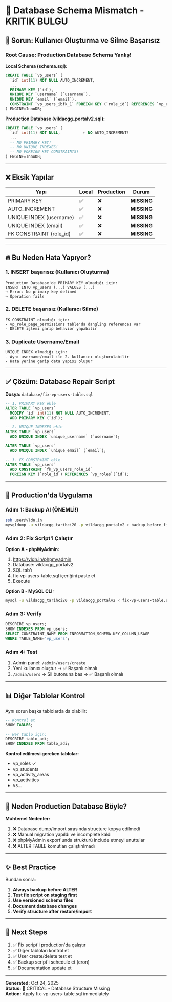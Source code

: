 # 🔴 Database Schema Mismatch - KRITIK BULGU

## 🐛 Sorun: Kullanıcı Oluşturma ve Silme Başarısız

### Root Cause: Production Database Schema Yanlış!

**Local Schema (schema.sql):**
```sql
CREATE TABLE `vp_users` (
  `id` int(11) NOT NULL AUTO_INCREMENT,
  ...
  PRIMARY KEY (`id`),
  UNIQUE KEY `username` (`username`),
  UNIQUE KEY `email` (`email`),
  CONSTRAINT `vp_users_ibfk_1` FOREIGN KEY (`role_id`) REFERENCES `vp_roles` (`id`)
) ENGINE=InnoDB;
```

**Production Database (vildacgg_portalv2.sql):**
```sql
CREATE TABLE `vp_users` (
  `id` int(11) NOT NULL,          ← NO AUTO_INCREMENT!
  ...
  -- NO PRIMARY KEY!
  -- NO UNIQUE INDEXES!
  -- NO FOREIGN KEY CONSTRAINTS!
) ENGINE=InnoDB;
```

---

## ❌ Eksik Yapılar

| Yapı | Local | Production | Durum |
|------|-------|-----------|-------|
| PRIMARY KEY | ✅ | ❌ | **MISSING** |
| AUTO_INCREMENT | ✅ | ❌ | **MISSING** |
| UNIQUE INDEX (username) | ✅ | ❌ | **MISSING** |
| UNIQUE INDEX (email) | ✅ | ❌ | **MISSING** |
| FK CONSTRAINT (role_id) | ✅ | ❌ | **MISSING** |

---

## 🔥 Bu Neden Hata Yapıyor?

### 1. **INSERT başarısız** (Kullanıcı Oluşturma)
```
Production Database'de PRIMARY KEY olmadığı için:
INSERT INTO vp_users (...) VALUES (...)
→ Error: No primary key defined
→ Operation fails
```

### 2. **DELETE başarısız** (Kullanıcı Silme)
```
FK CONSTRAINT olmadığı için:
- vp_role_page_permissions table'da dangling references var
- DELETE işlemi garip behavior yapabilir
```

### 3. **Duplicate Username/Email**
```
UNIQUE INDEX olmadığı için:
- Aynı username/email ile 2. kullanıcı oluşturulabilir
- Hata yerine garip data yapısı oluşur
```

---

## ✅ Çözüm: Database Repair Script

**Dosya:** `database/fix-vp-users-table.sql`

```sql
-- 1. PRIMARY KEY ekle
ALTER TABLE `vp_users` 
  MODIFY `id` int(11) NOT NULL AUTO_INCREMENT,
  ADD PRIMARY KEY (`id`);

-- 2. UNIQUE INDEXES ekle
ALTER TABLE `vp_users` 
  ADD UNIQUE INDEX `unique_username` (`username`);

ALTER TABLE `vp_users` 
  ADD UNIQUE INDEX `unique_email` (`email`);

-- 3. FK CONSTRAINT ekle
ALTER TABLE `vp_users`
  ADD CONSTRAINT `fk_vp_users_role_id`
  FOREIGN KEY (`role_id`) REFERENCES `vp_roles`(`id`);
```

---

## 🚀 Production'da Uygulama

### Adım 1: Backup Al (ÖNEMLİ!)
```bash
ssh user@vldn.in
mysqldump -u vildacgg_tarihci20 -p vildacgg_portalv2 > backup_before_fix.sql
```

### Adım 2: Fix Script'i Çalıştır
**Option A - phpMyAdmin:**
1. https://vldn.in/phpmyadmin
2. Database: vildacgg_portalv2
3. SQL tab'ı
4. fix-vp-users-table.sql içeriğini paste et
5. Execute

**Option B - MySQL CLI:**
```bash
mysql -u vildacgg_tarihci20 -p vildacgg_portalv2 < fix-vp-users-table.sql
```

### Adım 3: Verify
```sql
DESCRIBE vp_users;
SHOW INDEXES FROM vp_users;
SELECT CONSTRAINT_NAME FROM INFORMATION_SCHEMA.KEY_COLUMN_USAGE 
WHERE TABLE_NAME='vp_users';
```

### Adım 4: Test
1. Admin panel: `/admin/users/create`
2. Yeni kullanıcı oluştur → ✅ Başarılı olmalı
3. `/admin/users` → Sil butonuna bas → ✅ Başarılı olmalı

---

## 📊 Diğer Tablolar Kontrol

Aynı sorun başka tablolarda da olabilir:

```sql
-- Kontrol et
SHOW TABLES;

-- Her tablo için:
DESCRIBE tablo_adi;
SHOW INDEXES FROM tablo_adi;
```

**Kontrol edilmesi gereken tablolar:**
- vp_roles ✓
- vp_students
- vp_activity_areas
- vp_activities
- vs...

---

## 🔐 Neden Production Database Böyle?

**Muhtemel Nedenler:**
1. ❌ Database dump/import sırasında structure kopya edilmedi
2. ❌ Manual migration yapıldı ve incomplete kaldı
3. ❌ phpMyAdmin export'unda strukturü include etmeyi unuttular
4. ❌ ALTER TABLE komutları çalıştırılmadı

---

## ✨ Best Practice

Bundan sonra:
1. **Always backup before ALTER**
2. **Test fix script on staging first**
3. **Use versioned schema files**
4. **Document database changes**
5. **Verify structure after restore/import**

---

## 📝 Next Steps

1. ✅ Fix script'i production'da çalıştır
2. ✅ Diğer tabloları kontrol et
3. ✅ User create/delete test et
4. ✅ Backup script'i schedule et (cron)
5. ✅ Documentation update et

---

**Generated:** Oct 24, 2025  
**Status:** 🔴 CRITICAL - Database Structure Missing  
**Action:** Apply fix-vp-users-table.sql immediately
